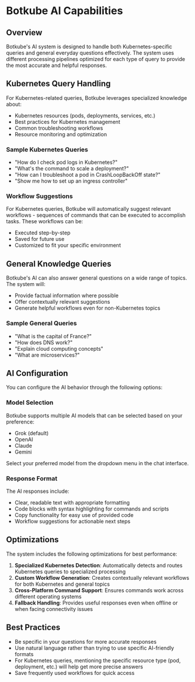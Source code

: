 # Botkube AI Capabilities

## Overview

Botkube's AI system is designed to handle both Kubernetes-specific queries and general everyday questions effectively. The system uses different processing pipelines optimized for each type of query to provide the most accurate and helpful responses.

## Kubernetes Query Handling

For Kubernetes-related queries, Botkube leverages specialized knowledge about:

- Kubernetes resources (pods, deployments, services, etc.)
- Best practices for Kubernetes management
- Common troubleshooting workflows
- Resource monitoring and optimization

### Sample Kubernetes Queries

- "How do I check pod logs in Kubernetes?"
- "What's the command to scale a deployment?"
- "How can I troubleshoot a pod in CrashLoopBackOff state?"
- "Show me how to set up an ingress controller"

### Workflow Suggestions

For Kubernetes queries, Botkube will automatically suggest relevant workflows - sequences of commands that can be executed to accomplish tasks. These workflows can be:

- Executed step-by-step
- Saved for future use
- Customized to fit your specific environment

## General Knowledge Queries

Botkube's AI can also answer general questions on a wide range of topics. The system will:

- Provide factual information where possible
- Offer contextually relevant suggestions
- Generate helpful workflows even for non-Kubernetes topics

### Sample General Queries

- "What is the capital of France?"
- "How does DNS work?"
- "Explain cloud computing concepts"
- "What are microservices?"

## AI Configuration

You can configure the AI behavior through the following options:

### Model Selection

Botkube supports multiple AI models that can be selected based on your preference:

- Grok (default)
- OpenAI
- Claude
- Gemini

Select your preferred model from the dropdown menu in the chat interface.

### Response Format

The AI responses include:

- Clear, readable text with appropriate formatting
- Code blocks with syntax highlighting for commands and scripts
- Copy functionality for easy use of provided code
- Workflow suggestions for actionable next steps

## Optimizations

The system includes the following optimizations for best performance:

1. **Specialized Kubernetes Detection**: Automatically detects and routes Kubernetes queries to specialized processing
2. **Custom Workflow Generation**: Creates contextually relevant workflows for both Kubernetes and general topics
3. **Cross-Platform Command Support**: Ensures commands work across different operating systems
4. **Fallback Handling**: Provides useful responses even when offline or when facing connectivity issues

## Best Practices

- Be specific in your questions for more accurate responses
- Use natural language rather than trying to use specific AI-friendly formats
- For Kubernetes queries, mentioning the specific resource type (pod, deployment, etc.) will help get more precise answers
- Save frequently used workflows for quick access

